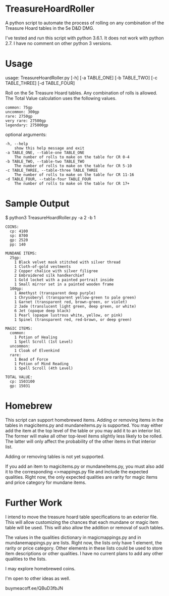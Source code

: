 # TreasureHoardRoller
A python script to automate the process of rolling on any combination 
of the Treasure Hoard tables in the 5e D&amp;D DMG.

I've tested and run this script with python 3.6.1.  It does not work 
with python 2.7.  I have no comment on other python 3 versions.

# Usage
usage: TreasureHoardRoller.py [-h] [-a TABLE_ONE] [-b TABLE_TWO] 
                                   [-c TABLE_THREE] [-d TABLE_FOUR]

Roll on the 5e Treasure Hoard tables. Any combination of rolls is 
allowed. The Total Value calculation uses the following values.

    common: 75gp
    uncommon: 300gp
    rare: 2750gp
    very rare: 27500gp
    legendary: 275000gp

optional arguments:

    -h, --help
        show this help message and exit
    -a TABLE_ONE, --table-one TABLE_ONE
        The number of rolls to make on the table for CR 0-4
    -b TABLE_TWO, --table-two TABLE_TWO
        The number of rolls to make on the table for CR 5-10
    -c TABLE_THREE, --table-three TABLE_THREE
        The number of rolls to make on the table for CR 11-16
    -d TABLE_FOUR, --table-four TABLE_FOUR
        The number of rolls to make on the table for CR 17+

# Sample Output

$ python3 TreasureHoardRoller.py -a 2 -b 1

    COINS:
      cp: 4100
      sp: 8700
      gp: 2520
      pp: 140

    MUNDANE ITEMS:
      25gp:
        1 Black velvet mask stitched with silver thread
        1 Cloth-of-gold vestments
        2 Copper chalice with silver filigree
        2 Embroidered silk handkerchief
        1 Gold locket with a painted portrait inside
        1 Small mirror set in a painted wooden frame
      100gp:
        1 Amethyst (transparent deep purple)
        1 Chrysoberyl (transparent yellow-green to pale green)
        1 Garnet (transparent red, brown-green, or violet)
        2 Jade (translucent light green, deep green, or white)
        6 Jet (opaque deep black)
        1 Pearl (opaque lustrous white, yellow, or pink)
        1 Spinel (transparent red, red-brown, or deep green)

    MAGIC ITEMS:
      common:
        1 Potion of Healing
        1 Spell Scroll (1st Level)
      uncommon:
        1 Cloak of Elvenkind
      rare:
        1 Bead of Force
        1 Potion of Mind Reading
        1 Spell Scroll (4th Level)

    TOTAL VALUE:
      cp: 1503100
      gp: 15031

# Homebrew

This script can support homebrewed items. Adding or removing items 
in the tables in magicitems.py and mundaneitems.py is supported. You 
may either add the item at the top level of the table or you may add 
it to an interior list.  The former will make all other top-level 
items slightly less likely to be rolled.  The latter will only affect 
the probability of the other items in that interior list.

Adding or removing tables is not yet supported.

If you add an item to magicitems.py or mundaneitems.py, you must also
add it to the corresponding <>mappings.py file and include the
expected qualities.  Right now, the only expected qualities are rarity
for magic items and price category for mundane items.

# Further Work

I intend to move the treasure hoard table specifications to an 
exterior file.  This will allow customizing the chances that each 
mundane or magic item table will be used.  This will also allow the 
addition or removal of such tables.

The values in the qualities dictionary in magicmappings.py and in 
mundanemappings.py are lists.  Right now, the lists only have
1 element, the rarity or price category.  Other elements in these
lists could be used to store item descriptions or other qualities.
I have no current plans to add any other qualities to the lists.

I may explore homebrewed coins.

I'm open to other ideas as well.

buymeacoff.ee/QBuD3fbJN
